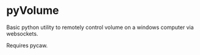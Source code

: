 # pyVolume

Basic python utility to remotely control volume on a windows computer via websockets.

Requires pycaw.
